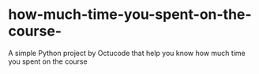 # how-much-time-you-spent-on-the-course-
A simple Python project  by Octucode that help you know how much time you spent on the course 

